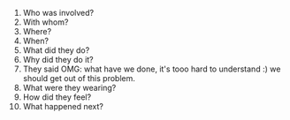 1. Who was involved?
2. With whom?
3. Where?
4. When?
5. What did they do? 
6. Why did they do it?
7. They said OMG: what have we done, it's tooo hard to understand :) we should get out of this problem.
8. What were they wearing?
9. How did they feel?
10. What happened next?
